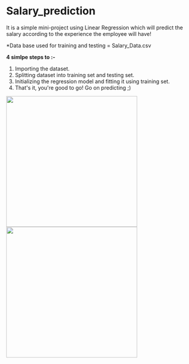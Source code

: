 # Salary_prediction
It is a simple mini-project using Linear Regression which will predict the salary according to the experience the employee will have!

*Data base used for training and testing = Salary_Data.csv

<b>4 simlpe steps to :- </b>

1. Importing the dataset.
2. Splitting dataset into training set and testing set.
3. Initializing the regression model and fitting it using training set.
4. That's it, you're good to go! Go on predicting ;)

<img src="Figure_1" width="350" height="350"> <br>
<img src="Figure_2" width="350" height="350">
